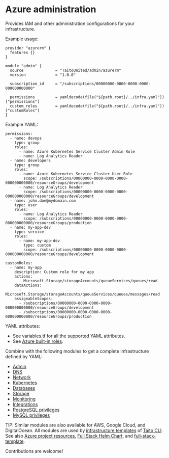 # Azure administration

Provides IAM and other administration configurations for your infrastructure.

Example usage:

```
provider "azurerm" {
  features {}
}

module "admin" {
  source              = "TaitoUnited/admin/azurerm"
  version             = "1.0.0"

  subscription_id     = "/subscriptions/00000000-0000-0000-0000-000000000000"

  permissions         = yamldecode(file("${path.root}/../infra.yaml"))["permissions"]
  custom_roles        = yamldecode(file("${path.root}/../infra.yaml"))["customRoles"]
}
```

Example YAML:

```
permissions:
  - name: devops
    type: group
    roles:
      - name: Azure Kubernetes Service Cluster Admin Role
      - name: Log Analytics Reader
  - name: developers
    type: group
    roles:
      - name: Azure Kubernetes Service Cluster User Role
        scope: /subscriptions/00000000-0000-0000-0000-000000000000/resourceGroups/development
      - name: Log Analytics Reader
        scope: /subscriptions/00000000-0000-0000-0000-000000000000/resourceGroups/development
  - name: john.doe@mydomain.com
    type: user
    roles:
      - name: Log Analytics Reader
        scope: /subscriptions/00000000-0000-0000-0000-000000000000/resourceGroups/production
  - name: my-app-dev
    type: service
    roles:
      - name: my-app-dev
        type: custom
        scope: /subscriptions/00000000-0000-0000-0000-000000000000/resourceGroups/development

customRoles:
  - name: my-app
    description: Custom role for my app
    actions:
      - Microsoft.Storage/storageAccounts/queueServices/queues/read
    dataActions:
      - Microsoft.Storage/storageAccounts/queueServices/queues/messages/read
    assignableScopes:
      - /subscriptions/00000000-0000-0000-0000-000000000000/resourceGroups/development
      - /subscriptions/00000000-0000-0000-0000-000000000000/resourceGroups/production
```

YAML attributes:

- See variables.tf for all the supported YAML attributes.
- See [Azure built-in roles](https://docs.microsoft.com/en-us/azure/role-based-access-control/built-in-roles).

Combine with the following modules to get a complete infrastructure defined by YAML:

- [Admin](https://registry.terraform.io/modules/TaitoUnited/admin/azurerm)
- [DNS](https://registry.terraform.io/modules/TaitoUnited/dns/azurerm)
- [Network](https://registry.terraform.io/modules/TaitoUnited/network/azurerm)
- [Kubernetes](https://registry.terraform.io/modules/TaitoUnited/kubernetes/azurerm)
- [Databases](https://registry.terraform.io/modules/TaitoUnited/databases/azurerm)
- [Storage](https://registry.terraform.io/modules/TaitoUnited/storage/azurerm)
- [Monitoring](https://registry.terraform.io/modules/TaitoUnited/monitoring/azurerm)
- [Integrations](https://registry.terraform.io/modules/TaitoUnited/integrations/azurerm)
- [PostgreSQL privileges](https://registry.terraform.io/modules/TaitoUnited/privileges/postgresql)
- [MySQL privileges](https://registry.terraform.io/modules/TaitoUnited/privileges/mysql)

TIP: Similar modules are also available for AWS, Google Cloud, and DigitalOcean. All modules are used by [infrastructure templates](https://taitounited.github.io/taito-cli/templates#infrastructure-templates) of [Taito CLI](https://taitounited.github.io/taito-cli/). See also [Azure project resources](https://registry.terraform.io/modules/TaitoUnited/project-resources/azurerm), [Full Stack Helm Chart](https://github.com/TaitoUnited/taito-charts/blob/master/full-stack), and [full-stack-template](https://github.com/TaitoUnited/full-stack-template).

Contributions are welcome!

